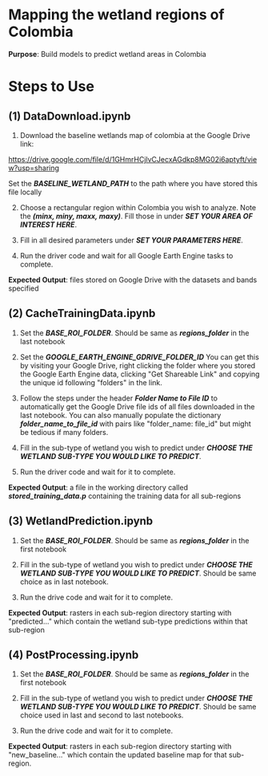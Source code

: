 # Mapping the wetland regions of Colombia

**Purpose**: Build models to predict wetland areas in Colombia

# Steps to Use

## (1) DataDownload.ipynb

1. Download the baseline wetlands map of colombia at the Google Drive link:

https://drive.google.com/file/d/1GHmrHCjlvCJecxAGdkp8MG02i6aptyft/view?usp=sharing

Set the ***BASELINE_WETLAND_PATH*** to the path where you have stored this file locally

2. Choose a rectangular region within Colombia you wish to analyze. Note the ***(minx, miny, maxx, maxy)***. Fill those in under ***SET YOUR AREA OF INTEREST HERE***.

3. Fill in all desired parameters under ***SET YOUR PARAMETERS HERE***.

4. Run the driver code and wait for all Google Earth Engine tasks to complete.

**Expected Output**: files stored on Google Drive with the datasets and bands specified

## (2) CacheTrainingData.ipynb

1. Set the ***BASE_ROI_FOLDER***. Should be same as ***regions_folder*** in the last notebook

2. Set the ***GOOGLE_EARTH_ENGINE_GDRIVE_FOLDER_ID*** You can get this by visiting your Google Drive, right clicking the folder where you stored the Google Earth Engine data, clicking "Get Shareable Link" and copying the unique id following "folders" in the link.

3. Follow the steps under the header ***Folder Name to File ID*** to automatically get the Google Drive file ids of all files downloaded in the last notebook. You can also manually populate the dictionary ***folder_name_to_file_id*** with pairs like "folder_name: file_id" but might be tedious if many folders.

4. Fill in the sub-type of wetland you wish to predict under ***CHOOSE THE WETLAND SUB-TYPE YOU WOULD LIKE TO PREDICT***.

5. Run the driver code and wait for it to complete.

**Expected Output**: a file in the working directory called ***stored_training_data.p*** containing the training data for all sub-regions

## (3) WetlandPrediction.ipynb

1. Set the ***BASE_ROI_FOLDER***. Should be same as ***regions_folder*** in the first notebook

2. Fill in the sub-type of wetland you wish to predict under ***CHOOSE THE WETLAND SUB-TYPE YOU WOULD LIKE TO PREDICT***. Should be same choice as in last notebook.

3. Run the drive code and wait for it to complete.

**Expected Output**: rasters in each sub-region directory starting with "predicted..." which contain the wetland sub-type predictions within that sub-region

## (4) PostProcessing.ipynb

1. Set the ***BASE_ROI_FOLDER***. Should be same as ***regions_folder*** in the first notebook

2. Fill in the sub-type of wetland you wish to predict under ***CHOOSE THE WETLAND SUB-TYPE YOU WOULD LIKE TO PREDICT***. Should be same choice used in last and second to last notebooks. 

3. Run the drive code and wait for it to complete.

**Expected Output**: rasters in each sub-region directory starting with "new_baseline..." which contain the updated baseline map for that sub-region.


